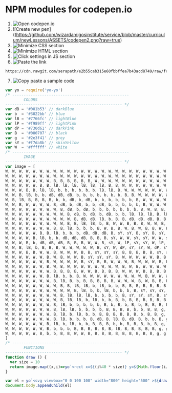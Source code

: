 # NPM modules for codepen.io

1. ![Open codepen.io](https://github.com/wizardamigosinstitute/service/blob/master/curriculum/newLessons/ASSETS/codepen1.png?raw=true)
2. ![Create new pen]((https://github.com/wizardamigosinstitute/service/blob/master/curriculum/newLessons/ASSETS/codepen2.png?raw=true)
3. ![Minimize CSS section](https://github.com/wizardamigosinstitute/service/blob/master/curriculum/newLessons/ASSETS/codepen3.png?raw=true)
4. ![Minimize HTML section](https://github.com/wizardamigosinstitute/service/blob/master/curriculum/newLessons/ASSETS/codepen4.png?raw=true)
5. ![Click settings in JS section](https://github.com/wizardamigosinstitute/service/blob/master/curriculum/newLessons/ASSETS/codepen5.png?raw=true)
6. ![Paste the link](https://github.com/wizardamigosinstitute/service/blob/master/curriculum/newLessons/ASSETS/codepen6.png?raw=true)

```
https://cdn.rawgit.com/serapath/e2b55cab315e60fbbffea7b43acd8749/raw/fc0d32703dc77cfa51405f198fa0eaea3e5a7bbb/require.js
```

7. ![Copy paste a sample code](https://github.com/wizardamigosinstitute/service/blob/master/curriculum/newLessons/ASSETS/codepen7.png?raw=true)

```js
var yo = require('yo-yo')
/* ---------------------------------------------------
		COLORS
--------------------------------------------------- */
var dB = '#081b53' // darkBlue
var b  = '#3022bb' // blue
var lB = '#7766fc' // lightBlue
var lP = '#f989ff' // lightPink
var dP = '#730d61' // darkPink
var B  = '#080707' // black
var g  = '#2e3f41' // grey
var sY = '#f7da8b' // skinYellow
var W  = '#ffffff' // white
/* ---------------------------------------------------
		IMAGE
--------------------------------------------------- */
var image = [
W, W, W, W, W, W, W, W, W, W, W, W, W, W, W, W, W, W, W, W, W, W, W, W, W, W, W, W, W, W, W, W, W, W, W, W, W, W, W, W,
W, W, W, W, W, W, W, W, W, W, W, W, W, W, W, W, W, W, W, W, W, W, W, W, W, W, W, W, W, W, W, W, W, W, W, W, W, W, W, W,
W, W, W, W, W, W, W, B, B, B, B, B, B, W, W, W, W, W, W, W, W, W, W, W, W, W, W, W, W, W, W, W, W, W, W, W, W, W, W, W,
W, W, W, W, W, B, B, lB, lB, lB, lB, lB, lB, B, B, W, W, W, W, W, W, W, W, W, W, W, W, W, W, W, W, W, W, W, W, W, W, W, W, W,
W, W, W, B, B, lB, lB, b, b, b, b, b, b, lB, lB, B, W, W, W, W, W, W, W, W, W, W, W, W, W, W, W, W, W, W, W, W, W, W, W, W,
W, W, B, lB, b, b, dB, dB, dB, b, b, b, b, b, b, b, B, B, W, W, W, W, W, W, W, W, W, W, W, W, W, W, W, W, W, W, W, W, W, W,
W, B, lB, B, B, B, B, b, b, dB, b, dB, b, b, b, b, b, b, B, W, W, W, W, W, W, W, W, W, W, W, W, W, W, W, W, W, W, W, W, W,
W, W, B, W, W, W, W, B, dB, b, dB, b, b, dB, b, b, b, b, b, B, W, W, W, W, W, W, W, W, W, W, W, W, W, W, W, W, W, W, W, W,
W, W, W, W, W, W, W, W, B, dB, b, dB, b, b, b, b, b, b, b, B, W, B, B, B, B, B, B, W, W, W, W, W, W, W, W, W, W, W, W, W,
W, W, W, W, W, W, W, W, W, B, dB, b, dB, b, dB, b, b, lB, lB, lB, B, lB, b, dB, b, b, b, B, W, W, W, W, W, W, W, W, W, W, W, W,
W, W, W, W, W, W, W, W, W, W, B, dB, dB, lB, b, B, B, dB, dB, dB, B, B, dB, b, dB, B, B, W, W, W, W, W, W, W, W, W, W, W, W, W,
W, W, W, W, W, W, W, W, W, B, B, lB, lB, b, B, W, W, B, B, B, W, W, B, dB, B, W, W, W, W, W, W, W, W, W, W, W, W, W, W, W,
W, W, W, W, W, W, W, B, B, lB, b, b, b, B, W, B, B, W, B, W, B, B, W, B, W, W, W, W, W, W, W, W, W, W, W, W, W, W, W, W,
W, W, W, W, W, B, B, lB, b, b, b, dB, dB, dB, B, sY, sY, B, sY, B, sY, sY, B, B, B, W, W, W, W, W, W, W, W, W, W, W, W, W, W, W,
W, W, W, W, B, lB, b, b, dB, dB, dB, B, B, B, sY, W, W, sY, sY, W, W, sY, B, B, W, B, W, W, W, W, W, W, W, W, W, W, W, W, W, W,
W, W, W, B, b, dB, dB, dB, B, B, B, W, W, B, sY, W, lP, sY, sY, W, lP, sY, sY, B, W, B, W, W, W, W, W, W, W, W, W, W, W, W, W, W,
W, W, B, lB, b, B, B, B, W, W, W, W, W, B, sY, W, dP, sY, sY, W, dP, sY, sY, B, W, B, W, W, W, W, W, W, W, W, W, W, W, W, W, W,
W, W, W, B, B, W, W, B, W, W, W, B, B, sY, sY, sY, B, B, B, B, B, sY, sY, B, W, W, B, W, W, W, W, W, W, W, W, W, W, W, W, W,
W, W, W, W, W, W, B, W, B, W, W, B, sY, sY, sY, B, W, W, W, W, W, B, B, W, W, B, W, W, W, W, W, W, W, W, W, W, W, W, W, W,
W, W, W, W, W, W, B, W, W, W, W, B, sY, B, B, W, W, W, B, W, W, W, B, B, W, W, B, W, W, W, W, W, W, W, W, W, W, W, W, W,
W, W, W, W, W, W, B, W, B, W, W, W, W, W, W, W, W, B, W, B, W, W, W, W, B, B, W, W, W, W, W, W, W, W, W, W, W, W, W, W,
W, W, W, W, W, W, W, B, B, B, B, W, W, B, B, B, B, W, W, W, B, B, B, B, W, B, W, B, B, B, B, B, B, B, W, W, W, W, W, W,
W, W, W, W, W, W, B, lB, b, b, B, W, W, W, W, W, W, W, W, W, B, W, W, W, B, W, W, B, g, g, g, g, g, B, W, W, W, W, W, W,
W, W, W, W, W, W, W, B, lB, B, b, B, B, B, B, B, W, W, W, B, W, B, B, B, B, B, W, B, g, g, g, g, g, B, W, W, W, W, W, W,
W, W, W, W, W, W, W, W, B, B, lB, lB, b, lB, b, b, B, B, B, B, B, B, B, B, sY, sY, B, g, g, g, g, g, B, W, W, W, W, W,
W, W, W, W, W, W, W, W, W, W, B, lB, b, b, lB, b, b, b, B, sY, sY, sY, B, sY, sY, B, sY, sY, B, g, g, g, g, g, B, W, W, W, W, W, W, W,
W, W, W, W, W, W, W, W, B, lB, lB, lB, b, b, b, b, B, sY, sY, sY, B, sY, sY, B, B, B, g, g, g, g, g, B, W, W, W, W, W, W, W, W,
W, W, W, W, W, W, W, W, B, lB, lB, b, lB, b, b, B, b, B, B, B, B, B, B, B, B, g, B, B, B, B, B, B, W, W, W, W, W, W, W, W, W,
W, W, W, W, W, W, W, B, lB, b, b, b, b, b, B, b, B, b, B, b, B, B, B, B, B, B, B, B, B, B, B, B, B, W, W, W, W, W, W,
W, W, W, W, W, W, W, B, lB, lB, b, b, b, b, B, B, B, B, b, b, B, B, g, g, g, g, g, g, g, g, g, g, g, g, B, W, W, W, W, W,
W, W, W, W, W, W, W, B, lB, b, lB, b, b, B, B, B, B, B, B, b, B, B, g, g, g, g, g, g, g, g, g, g, g, g, B, W, W, W, W, W,
W, W, W, W, W, W, W, B, lB, b, b, b, B, dB, B, lB, B, dB, B, b, b, B, g, g, B, B, B, B, B, B, B, B, g, g, B, W, W, W, W, W,
W, W, W, W, W, W, B, lB, b, lB, b, b, B, B, B, b, b, B, B, B, b, B, g, g, B, W, W, W, W, W, W, B, g, g, B, W, W, W, W, W,
W, W, W, W, W, W, B, b, b, b, B, B, B, B, B, B, lB, B, B, B, B, B, g, g, B, W, W, W, W, W, W, B, g, g, B, W, W, W, W, W,
W, W, W, W, W, B, b, b, B, B, W, W, B, B, B, B, B, B, B, B, B, B, g, g, B, W, W, W, W, W, W, B, g, g, B, W, W, W, W, W
]
/* ---------------------------------------------------
		FUNCTIONS
--------------------------------------------------- */
function draw () {
  var size = 10
  return image.map((x,i)=>yo`<rect x=${(i%40 * size)} y=${Math.floor(i/40)*size} width=${size} height=${size} fill='${x}'>`)
}

var el = yo`<svg viewbox="0 0 100 100" width="800" height="500" >${draw()} </svg>`
document.body.appendChild(el)
```
